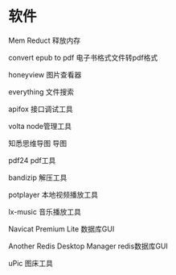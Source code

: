 # 软件

Mem Reduct	释放内存

convert epub to pdf   电子书格式文件转pdf格式

honeyview		图片查看器

everything		文件搜索

apifox		接口调试工具

volta		node管理工具

知悉思维导图		导图

pdf24		pdf工具

bandizip		解压工具

potplayer		本地视频播放工具

lx-music		音乐播放工具

Navicat Premium Lite   	数据库GUI

Another Redis Desktop Manager   redis数据库GUI

uPic		图床工具

